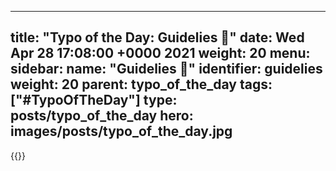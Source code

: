 
---
title: "Typo of the Day: Guidelies 🤥"
date: Wed Apr 28 17:08:00 +0000 2021
weight: 20
menu:
  sidebar:
    name: "Guidelies 🤥"
    identifier: guidelies
    weight: 20
    parent: typo_of_the_day
tags: ["#TypoOfTheDay"]
type: posts/typo_of_the_day
hero: images/posts/typo_of_the_day.jpg
---


{{<tweet user="mariatta" id="1387453557260099588">}}

